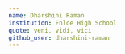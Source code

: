 ```yaml
---
name: Dharshini Raman
institution: Enloe High School
quote: veni, vidi, vici
github_user: dharshini-raman
---
```

